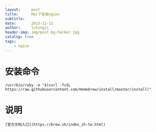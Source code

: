 ```yaml
---
layout:     post
title:      Mac下安装nginx
subtitle:   
date:       2015-11-11
author:     lulongji
header-img: img/post-bg-hacker.jpg
catalog: true
tags:
    - nginx
---
```



# 安装命令
    /usr/bin/ruby -e "$(curl -fsSL https://raw.githubusercontent.com/Homebrew/install/master/install)"

# 说明
    [官方文档入口](https://brew.sh/index_zh-tw.html)
